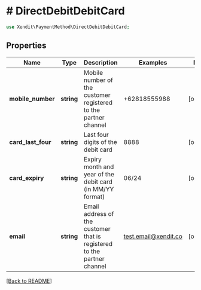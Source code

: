 # # DirectDebitDebitCard


```php
use Xendit\PaymentMethod\DirectDebitDebitCard;
```

## Properties

Name | Type | Description | Examples | Notes
------------ | ------------- | ------------- | ------------- | ------------- 
**mobile_number** | **string** | Mobile number of the customer registered to the partner channel | +62818555988 |  [optional]
**card_last_four** | **string** | Last four digits of the debit card | 8888 |  [optional]
**card_expiry** | **string** | Expiry month and year of the debit card (in MM/YY format) | 06/24 |  [optional]
**email** | **string** | Email address of the customer that is registered to the partner channel | test.email@xendit.co |  [optional]

[[Back to README]](../../README.md)
